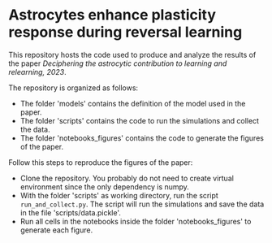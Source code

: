 # Astrocytes enhance plasticity response during reversal learning

This repository hosts the code used to produce and analyze the results of the paper *Deciphering the astrocytic contribution to learning and relearning, 2023*.

The repository is organized as follows:
- The folder 'models' contains the definition of the model used in the paper.
- The folder 'scripts' contains the code to run the simulations and collect the data.
- The folder 'notebooks_figures' contains the code to generate the figures of the paper.

Follow this steps to reproduce the figures of the paper:
- Clone the repository. You probably do not need to create virtual environment since the only dependency is numpy.
- With the folder 'scripts' as working directory, run the script `run_and_collect.py`. The script will run the simulations and save the data in the file 'scripts/data.pickle'.
- Run all cells in the notebooks inside the folder 'notebooks_figures' to generate each figure.
